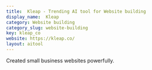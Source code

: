 ```yaml
---
title:  Kleap - Trending AI tool for Website building
display_name:  Kleap
category: Website building
category_slug: website-building
key: kleap_co
website: https://kleap.co/
layout: aitool
---
```


Created small business websites powerfully.
